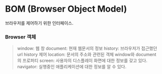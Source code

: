 # BOM (Browser Object Model)

브라우저를 제어하기 위한 인터페이스.

### Browser 객체

> window: 웹 창
> document: 현재 웹문서의 정보
> history: 브라우저가 접근했던 url history 제어
> location: 문서의 주소와 관련된 객체 window와 document의 프로퍼티
> screen: 사용자의 디스플레이 화면에 대한 정보를 갖고 있다.
> navigator: 실행중인 애플리케이션에 대한 정보를 알 수 있다.
